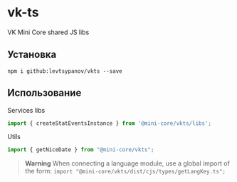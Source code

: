 # vk-ts
VK Mini Core shared JS libs


## Установка
```
npm i github:levtsypanov/vkts --save
```

## Использование

Services libs
```jsx
import { createStatEventsInstance } from '@mini-core/vkts/libs';
```

Utils
```jsx
import { getNiceDate } from "@mini-core/vkts";
```

> **Warning**
> When connecting a language module, use a global import of the form:
> `import "@mini-core/vkts/dist/cjs/types/getLangKey.ts";`